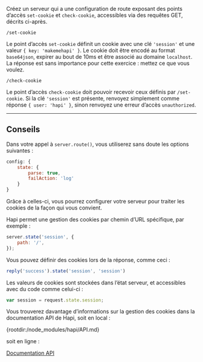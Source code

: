 Créez un serveur qui a une configuration de route exposant des points d’accès
`set-cookie` et `check-cookie`, accessibles via des requêtes GET, décrits
ci-après.

```
/set-cookie
```

Le point d’accès `set-cookie` définit un cookie avec une clé `'session'` et une
valeur `{ key: 'makemehapi' }`.  Le cookie doit être encodé au format
`base64json`, expirer au bout de 10ms et être associé au domaine `localhost`.
La réponse est sans importance pour cette exercice : mettez ce que vous voulez.

```
/check-cookie
```

Le point d’accès `check-cookie` doit pouvoir recevoir ceux définis par
`/set-cookie`.  Si la clé `'session'` est présente, renvoyez simplement comme
réponse `{ user: 'hapi' }`, sinon renvoyez une erreur d’accès `unauthorized`.

--------------------

## Conseils

Dans votre appel à `server.route()`, vous utiliserez sans doute les options
suivantes :

```js
config: {
    state: {
        parse: true,
        failAction: 'log'
    }
}
```

Grâce à celles-ci, vous pourrez configurer votre serveur pour traiter les
cookies de la façon qui vous convient.

Hapi permet une gestion des cookies par chemin d’URL spécifique, par exemple :

```js
server.state('session', {
    path: '/',
});
```

Vous pouvez définir des cookies lors de la réponse, comme ceci :

```js
reply('success').state('session', 'session')
```

Les valeurs de cookies sont stockées dans l’état serveur, et accessibles avec
du code comme celui-ci :

```js
var session = request.state.session;
```

Vous trouverez davantage d’informations sur la gestion des cookies dans la
documentation API de Hapi, soit en local :

  {rootdir:/node_modules/hapi/API.md}

soit en ligne :

  [Documentation API](http://hapijs.com/api)
